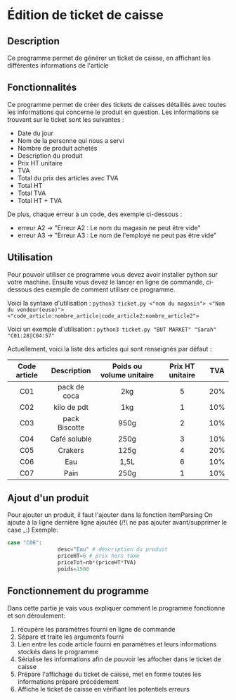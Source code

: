 # Édition de ticket de caisse

## Description

Ce programme permet de générer un ticket de caisse, en affichant les différentes informations de l'article

## Fonctionnalités

Ce programme permet de créer des tickets de caisses détaillés avec toutes les informations qui concerne le produit en question. Les informations se trouvant sur le ticket sont les suivantes :

- Date du jour
- Nom de la personne qui nous a servi
- Nombre de produit achetés
- Description du produit
- Prix HT unitaire
- TVA
- Total du prix des articles avec TVA
- Total HT
- Total TVA
- Total HT + TVA

De plus, chaque erreur à un code, des exemple ci-dessous :

- erreur A2 -> "Erreur A2 : Le nom du magasin ne peut être vide"
- erreur A3 -> "Erreur A3 : Le nom de l'employé ne peut pas être vide"

## Utilisation

Pour pouvoir utiliser ce programme vous devez avoir installer python sur votre machine. Ensuite vous devez le lancer en ligne de commande, ci-dessous des exemple de comment utiliser ce programme.

Voici la syntaxe d'utilisation : `python3 ticket.py <"nom du magasin"> <"Nom du vendeur(euse)"> <"code_article:nombre_article|code_article2:nombre_article2">`

Voici un exemple d'utilisation : `python3 ticket.py "BUT MARKET" "Sarah" "C01:28|C04:57"`

Actuellement, voici la liste des articles qui sont renseignés par défaut :

|Code article|Description| Poids ou volume unitaire |Prix HT unitaire| TVA |
| :--------: | :-------: | :--: | :------------: | :--: |
|    C01     |pack de coca  | 2kg  | 5 | 20% |
|    C02     |kilo de pdt   | 1kg  | 1 | 10% |
|    C03     |pack Biscotte | 950g | 2 | 10%|
|    C04     |Café soluble  | 250g | 3 |10% |
|    C05     |Crakers       | 125g | 4 | 20% |
|    C06     |Eau           | 1,5L | 6 | 10% |
|    C07     | Pain         | 250g | 1 | 10% |

## Ajout d'un produit

Pour ajouter un produit, il faut l'ajouter dans la fonction itemParsing
On ajoute à la ligne dernière ligne ajoutée (/!\ ne pas ajouter avant/supprimer le case _:)
Exemple:
```py
case "C06":
                desc="Eau" # description du produit
                priceHT=6 # prix hors taxe
                priceTot=nb*(priceHT*TVA)
                poids=1500
```
## Fonctionnement du programme

Dans cette partie je vais vous expliquer comment le programme fonctionne et son déroulement:

1. récupère les paramètres fourni en ligne de commande
2. Sépare et traite les arguments fourni
3. Lien entre les code article fourni en paramètres et leurs informations stockés dans le programme
4. Sérialise les informations afin de pouvoir les affocher dans le ticket de caisse
5. Prépare l'affichage du ticket de caisse, met en forme toutes les informations préparé précédement
6. Affiche le ticket de caisse en vérifiant les potentiels erreurs
